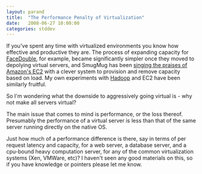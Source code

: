 ```yaml
---
layout: parand
title:  "The Performance Penalty of Virtualization"
date:   2008-06-27 10:00:00
categories: stddev
---
```

If you've spent any time with virtualized environments you know how effective and productive they are. The process of expanding capacity for [FaceDouble](/web/20101222043115/http://faceddouble.com/), for example, became significantly simpler once they moved to depolying virtual servers, and SmugMug has been [singing the praises of Amazon's EC2](/web/20101222043115/http://blogs.smugmug.com/don/2008/06/03/skynet-lives-aka-ec2-smugmug/) with a clever system to provision and remove capacity based on load. My own experiments with [Hadoop](/web/20101222043115/http://hadoop.apache.org/core/) and EC2 have been similarly fruitful.

So I'm wondering what the downside to aggressively going virtual is - why not make all servers virtual?

The main issue that comes to mind is performance, or the loss thereof. Presumably the performance of a virtual server is less than that of the same server running directly on the native OS.

Just how much of a performance difference is there, say in terms of per request latency and capacity, for a web server, a database server, and a cpu-bound heavy computation server, for any of the common virtualization systems \(Xen, VMWare, etc\)? I haven't seen any good materials on this, so if you have knowledge or pointers please let me know.
